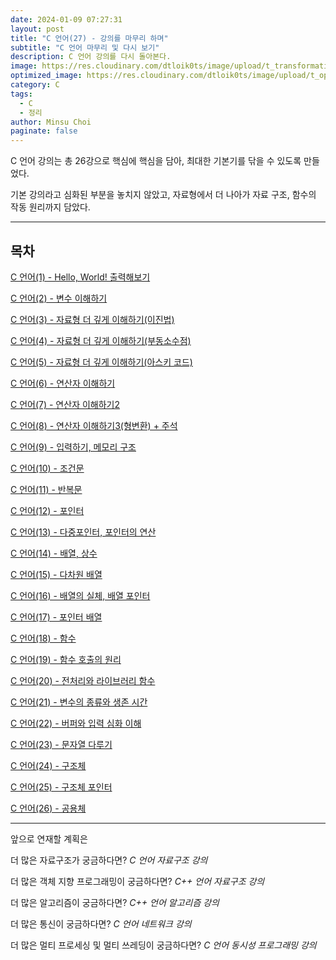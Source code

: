 ```yaml
---
date: 2024-01-09 07:27:31
layout: post
title: "C 언어(27) - 강의를 마무리 하며"
subtitle: "C 언어 마무리 및 다시 보기"
description: C 언어 강의를 다시 돌아본다.
image: https://res.cloudinary.com/dtloik0ts/image/upload/t_transformation/v1703569833/programming-careers-s_lvchit.jpg
optimized_image: https://res.cloudinary.com/dtloik0ts/image/upload/t_opt/v1703569833/programming-careers-s_lvchit.jpg
category: C
tags:
  - C
  - 정리
author: Minsu Choi
paginate: false
---
```


C 언어 강의는 총 26강으로 핵심에 핵심을 담아, 최대한 기본기를 닦을 수 있도록 만들었다.

기본 강의라고 심화된 부분을 놓치지 않았고, 자료형에서 더 나아가 자료 구조, 함수의 작동 원리까지 담았다.

---

## 목차

<a href = "/c-언어(1)-hello,-world!-출력해보기/">C 언어(1) - Hello, World! 출력해보기</a>

<a href = "/c-언어(2)-변수-이해하기/">C 언어(2) - 변수 이해하기</a>

<a href = "/c-언어(3)-자료형-더-깊게-이해하기/">C 언어(3) - 자료형 더 깊게 이해하기(이진법)</a>

<a href = "/c-언어(4)-자료형-더-깊게-이해하기(2)/">C 언어(4) - 자료형 더 깊게 이해하기(부동소수점)</a>

<a href = "/c-언어(5)-자료형-더-깊게-이해하기(아스키코드)/">C 언어(5) - 자료형 더 깊게 이해하기(아스키 코드)</a>

<a href = "/c-언어(6)-연산자-이해하기/">C 언어(6) - 연산자 이해하기</a>

<a href = "/c-언어(7)-연산자-이해하기2/">C 언어(7) - 연산자 이해하기2</a>

<a href = "/c-언어(7)-연산자-이해하기3(형변환)/">C 언어(8) - 연산자 이해하기3(형변환) + 주석</a>

<a href = "/c-언어(9)-입력하기,-메모리-구조/">C 언어(9) - 입력하기, 메모리 구조</a>

<a href = "/c-언어(10)-조건문/">C 언어(10) - 조건문</a>

<a href = "/c-언어(11)-반복문/">C 언어(11) - 반복문</a>

<a href = "/c-언어(12)-포인터/">C 언어(12) - 포인터</a>

<a href = "/c-언어(13)-포인터의-연산/">C 언어(13) - 다중포인터, 포인터의 연산</a>

<a href = "/c-언어(14)-배열,-상수/">C 언어(14) - 배열, 상수</a>

<a href = "/c-언어(15)-다차원-배열/">C 언어(15) - 다차원 배열</a>

<a href = "/c-언어(16)-배열의-실체/">C 언어(16) - 배열의 실체, 배열 포인터</a>

<a href = "/c-언어(17)-포인터-배열/">C 언어(17) - 포인터 배열</a>

<a href = "/c-언어(18)-함수/">C 언어(18) - 함수</a>

<a href = "/c-언어(19)-함수-호출의-원리/">C 언어(19) - 함수 호출의 원리</a>

<a href = "/c-언어(20)-전처리와-라이브러리-함수/">C 언어(20) - 전처리와 라이브러리 함수</a>

<a href = "/c-언어(21)-변수의-종류와-생존-시간/">C 언어(21) - 변수의 종류와 생존 시간</a>

<a href = "/c-언어(22)-버퍼와-입력-심화-이해/">C 언어(22) - 버퍼와 입력 심화 이해</a>

<a href = "/c-언어(23)-문자열-다루기/">C 언어(23) - 문자열 다루기</a>

<a href = "/c-언어(24)-구조체/">C 언어(24) - 구조체</a>

<a href = "/c-언어(25)-구조체-포인터/">C 언어(25) - 구조체 포인터</a>

<a href = "/c-언어(26)-공용체/">C 언어(26) - 공용체</a>

---

앞으로 연재할 계획은

더 많은 자료구조가 궁금하다면? _C 언어 자료구조 강의_

더 많은 객체 지향 프로그래밍이 궁금하다면? _C++ 언어 자료구조 강의_

더 많은 알고리즘이 궁금하다면? _C++ 언어 알고리즘 강의_

더 많은 통신이 궁금하다면? _C 언어 네트워크 강의_

더 많은 멀티 프로세싱 및 멀티 쓰레딩이 궁금하다면? _C 언어 동시성 프로그래밍 강의_
